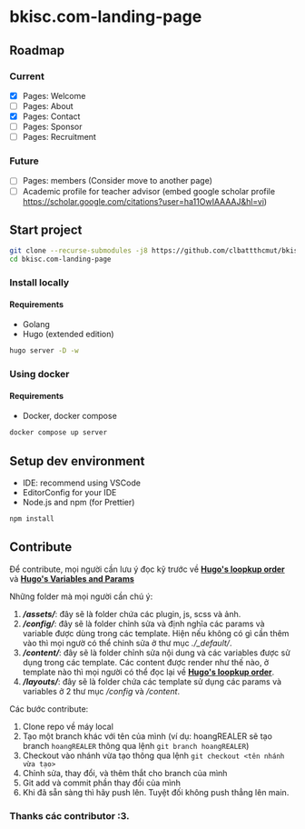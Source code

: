 # bkisc.com-landing-page

## Roadmap

### Current

-   [x] Pages: Welcome
-   [ ] Pages: About
-   [x] Pages: Contact
-   [ ] Pages: Sponsor
-   [ ] Pages: Recruitment

### Future

-   [ ] Pages: members (Consider move to another page)
-   [ ] Academic profile for teacher advisor (embed google scholar profile https://scholar.google.com/citations?user=ha11OwIAAAAJ&hl=vi)

## Start project

```bash
git clone --recurse-submodules -j8 https://github.com/clbattthcmut/bkisc.com-landing-page.git
cd bkisc.com-landing-page
```

### Install locally

#### Requirements

-   Golang
-   Hugo (extended edition)

```bash
hugo server -D -w
```

### Using docker

#### Requirements

-   Docker, docker compose

```bash
docker compose up server
```

## Setup dev environment

-   IDE: recommend using VSCode
-   EditorConfig for your IDE
-   Node.js and npm (for Prettier)

```bash
npm install
```

## Contribute

Để contribute, mọi người cần lưu ý đọc kỹ trước về **[Hugo's loopkup order](https://gohugo.io/templates/lookup-order/)** và **[Hugo's Variables and Params](https://gohugo.io/variables/)**

Những folder mà mọi người cần chú ý:

1. _**/assets/**_: đây sẽ là folder chứa các plugin, js, scss và ảnh.
2. _**/config/**_: đây sẽ là folder chỉnh sửa và định nghĩa các params và variable được dùng trong các template. Hiện nếu không có gì cần thêm vào thì mọi ngườ có thể chinh sửa ở thư mục _./\_default/_.
3. _**/content/**_: đây sẽ là folder chỉnh sửa nội dung và các variables được sử dụng trong các template. Các content được render như thế nào, ở template nào thì mọi người có thể đọc lại về **[Hugo's loopkup order](https://gohugo.io/templates/lookup-order/)**.
4. _**/layouts/**_: đây sẽ là folder chứa các template sử dụng các params và variables ở 2 thư mục _/config_ và _/content_.

Các bước contribute:

1. Clone repo về máy local
2. Tạo một branch khác với tên của mình (ví dụ: hoangREALER sẽ tạo branch `hoangREALER` thông qua lệnh `git branch hoangREALER`)
3. Checkout vào nhánh vừa tạo thông qua lệnh `git checkout <tên nhánh vừa tạo>`
4. Chỉnh sửa, thay đổi, và thêm thắt cho branch của mình
5. Git add và commit phần thay đổi của mình
6. Khi đã sẵn sàng thì hãy push lên. Tuyệt đối không push thẳng lên main.

### Thanks các contributor :3.
